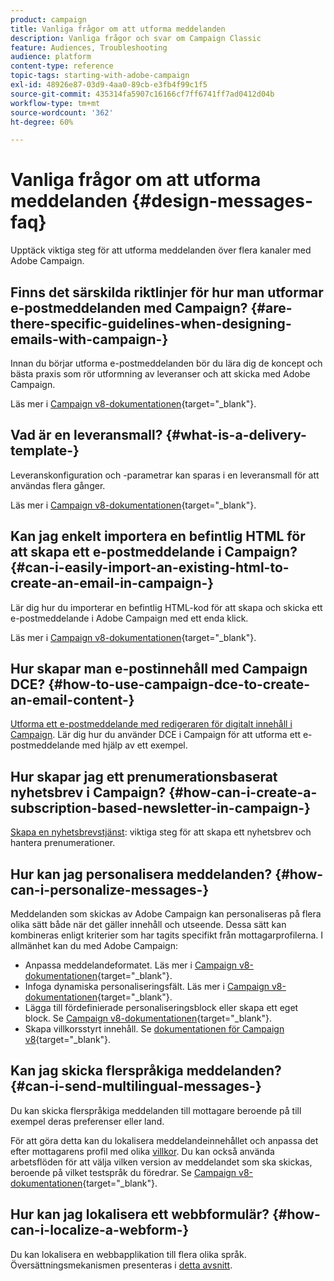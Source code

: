 ```yaml
---
product: campaign
title: Vanliga frågor om att utforma meddelanden
description: Vanliga frågor och svar om Campaign Classic
feature: Audiences, Troubleshooting
audience: platform
content-type: reference
topic-tags: starting-with-adobe-campaign
exl-id: 48926e87-03d9-4aa0-89cb-e3fb4f99c1f5
source-git-commit: 435314fa5907c16166cf7ff6741ff7ad0412d04b
workflow-type: tm+mt
source-wordcount: '362'
ht-degree: 60%

---
```


# Vanliga frågor om att utforma meddelanden {#design-messages-faq}



Upptäck viktiga steg för att utforma meddelanden över flera kanaler med Adobe Campaign.

## Finns det särskilda riktlinjer för hur man utformar e-postmeddelanden med Campaign? {#are-there-specific-guidelines-when-designing-emails-with-campaign-}

Innan du börjar utforma e-postmeddelanden bör du lära dig de koncept och bästa praxis som rör utformning av leveranser och att skicka med Adobe Campaign.

Läs mer i [Campaign v8-dokumentationen](https://experienceleague.adobe.com/docs/campaign/campaign-v8/send/delivery-best-practices.html){target="_blank"}.

## Vad är en leveransmall? {#what-is-a-delivery-template-}

Leveranskonfiguration och -parametrar kan sparas i en leveransmall för att användas flera gånger.

Läs mer i [Campaign v8-dokumentationen](https://experienceleague.adobe.com/docs/campaign/campaign-v8/send/create-templates.html){target="_blank"}.

## Kan jag enkelt importera en befintlig HTML för att skapa ett e-postmeddelande i Campaign? {#can-i-easily-import-an-existing-html-to-create-an-email-in-campaign-}

Lär dig hur du importerar en befintlig HTML-kod för att skapa och skicka ett e-postmeddelande i Adobe Campaign med ett enda klick.

Läs mer i [Campaign v8-dokumentationen](https://experienceleague.adobe.com/docs/campaign/campaign-v8/send/emails/defining-the-email-content.html#message-content){target="_blank"}.

## Hur skapar man e-postinnehåll med Campaign DCE? {#how-to-use-campaign-dce-to-create-an-email-content-}

[Utforma ett e-postmeddelande med redigeraren för digitalt innehåll i Campaign](../../web/using/use-case-creating-an-email-delivery.md). Lär dig hur du använder DCE i Campaign för att utforma ett e-postmeddelande med hjälp av ett exempel.

## Hur skapar jag ett prenumerationsbaserat nyhetsbrev i Campaign? {#how-can-i-create-a-subscription-based-newsletter-in-campaign-}

[Skapa en nyhetsbrevstjänst](../../delivery/using/managing-subscriptions.md): viktiga steg för att skapa ett nyhetsbrev och hantera prenumerationer.

## Hur kan jag personalisera meddelanden? {#how-can-i-personalize-messages-}

Meddelanden som skickas av Adobe Campaign kan personaliseras på flera olika sätt både när det gäller innehåll och utseende. Dessa sätt kan kombineras enligt kriterier som har tagits specifikt från mottagarprofilerna. I allmänhet kan du med Adobe Campaign:

* Anpassa meddelandeformatet. Läs mer i [Campaign v8-dokumentationen](https://experienceleague.adobe.com/docs/campaign/campaign-v8/send/emails/defining-the-email-content.html#message-content){target="_blank"}.
* Infoga dynamiska personaliseringsfält. Läs mer i [Campaign v8-dokumentationen](https://experienceleague.adobe.com/docs/campaign/campaign-v8/send/personalize/personalization-fields.html){target="_blank"}.
* Lägga till fördefinierade personaliseringsblock eller skapa ett eget block. Se [Campaign v8-dokumentationen](https://experienceleague.adobe.com/docs/campaign/campaign-v8/send/personalize/personalization-blocks.html){target="_blank"}.
* Skapa villkorsstyrt innehåll. Se [dokumentationen för Campaign v8](https://experienceleague.adobe.com/docs/campaign/campaign-v8/send/personalize/conditional-content.html){target="_blank"}.

## Kan jag skicka flerspråkiga meddelanden? {#can-i-send-multilingual-messages-}

Du kan skicka flerspråkiga meddelanden till mottagare beroende på till exempel deras preferenser eller land.

För att göra detta kan du lokalisera meddelandeinnehållet och anpassa det efter mottagarens profil med olika [villkor](../../delivery/using/conditional-content.md). Du kan också använda arbetsflöden för att välja vilken version av meddelandet som ska skickas, beroende på vilket testspråk du föredrar. Se [Campaign v8-dokumentationen](https://experienceleague.adobe.com/docs/campaign/automation/workflows/wf-activities/targeting-activities/split.html){target="_blank"}.

## Hur kan jag lokalisera ett webbformulär? {#how-can-i-localize-a-webform-}

Du kan lokalisera en webbapplikation till flera olika språk. Översättningsmekanismen presenteras i [detta avsnitt](../../web/using/translating-a-web-form.md).
